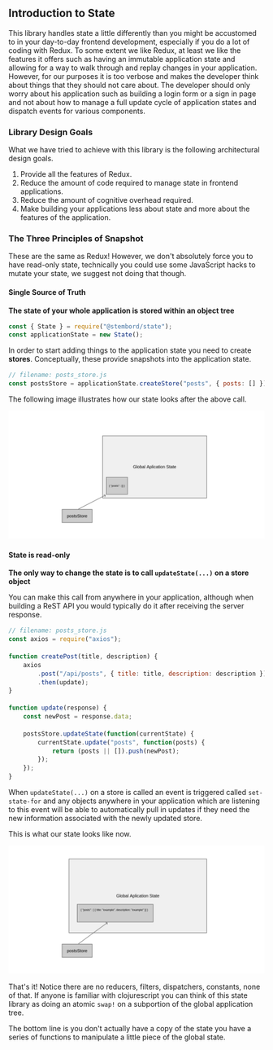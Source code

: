 ## Introduction to State

This library handles state a little differently than you might be accustomed to in your day-to-day frontend development, especially if you do a lot of coding with Redux. To some extent we like Redux, at least we like the features it offers such as having an immutable application state and allowing for a way to walk through and replay changes in your application. However, for our purposes it is too verbose and makes the developer think about things that they should not care about. The developer should only worry about his application such as building a login form or a sign in page and not about how to manage a full update cycle of application states and dispatch events for various components.

### Library Design Goals

What we have tried to achieve with this library is the following architectural design goals.

1. Provide all the features of Redux.
2. Reduce the amount of code required to manage state in frontend applications.
3. Reduce the amount of cognitive overhead required.
4. Make building your applications less about state and more about the features of the application.

### The Three Principles of Snapshot

These are the same as Redux! However, we don't absolutely force you to have read-only state, technically you could use some JavaScript hacks to mutate your state, we suggest not doing that though.

#### Single Source of Truth

**The state of your whole application is stored within an object tree**

```javascript
const { State } = require("@stembord/state");
const applicationState = new State();
```

In order to start adding things to the application state you need to create **stores**. Conceptually, these provide snapshots into the application state.

```javascript
// filename: posts_store.js
const postsStore = applicationState.createStore("posts", { posts: [] });
```

The following image illustrates how our state looks after the above call.

![Application State](./data/pic1.png)

#### State is read-only

**The only way to change the state is to call `updateState(...)` on a store object**

You can make this call from anywhere in your application, although when building a ReST API you would typically do it after receiving the server response.

```javascript
// filename: posts_store.js
const axios = require("axios");

function createPost(title, description) {
    axios
        .post("/api/posts", { title: title, description: description })
        .then(update);
}

function update(response) {
    const newPost = response.data;

    postsStore.updateState(function(currentState) {
        currentState.update("posts", function(posts) {
            return (posts || []).push(newPost);
        });
    });
}
```

When `updateState(...)` on a store is called an event is triggered called `set-state-for` and any objects anywhere in your application which are listening to this event will be able to automatically pull in updates if they need the new information associated with the newly updated store.

This is what our state looks like now.

![App State 2](./data/pic2.png)

That's it! Notice there are no reducers, filters, dispatchers, constants, none of that. If anyone is familiar with clojurescript you can think of this state library as doing an atomic `swap!` on a subportion of the global application tree.

The bottom line is you don't actually have a copy of the state you have a series of functions to manipulate a little piece of the global state.
